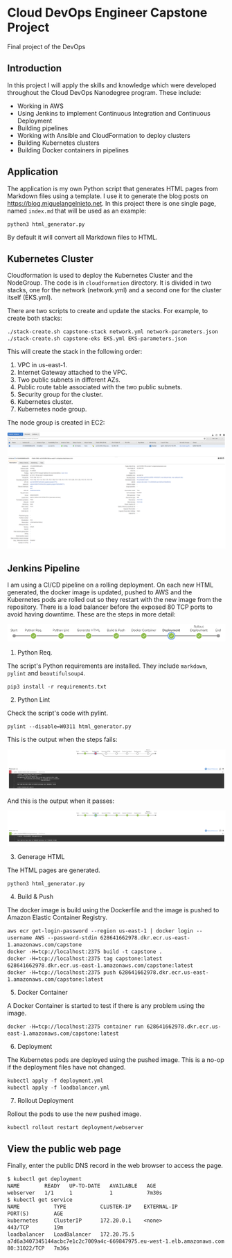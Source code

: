 # Cloud DevOps Engineer Capstone Project

 Final project of the DevOps 

## Introduction

In this project I will apply the skills and knowledge which were developed throughout the Cloud DevOps Nanodegree program. These include:

- Working in AWS
- Using Jenkins to implement Continuous Integration and Continuous Deployment
- Building pipelines
- Working with Ansible and CloudFormation to deploy clusters
- Building Kubernetes clusters
- Building Docker containers in pipelines

## Application

The application is my own Python script that generates HTML pages from Markdown files using a template. I use it to generate the blog posts on <https://blog.miguelangelnieto.net>. In this project there is one single page, named `index.md` that will be used as an example:

```
python3 html_generator.py 
```

By default it will convert all Markdown files to HTML.

## Kubernetes Cluster

Cloudformation is used to deploy the Kubernetes Cluster and the NodeGroup. The code is in `cloudformation` directory. It is divided in two stacks, one for the network (network.yml) and a second one for the cluster itself (EKS.yml).

There are two scripts to create and update the stacks. For example, to create both stacks:

```
./stack-create.sh capstone-stack network.yml network-parameters.json
./stack-create.sh capstone-eks EKS.yml EKS-parameters.json
```
This will create the stack in the following order:

1. VPC in us-east-1.
2. Internet Gateway attached to the VPC.
3. Two public subnets in different AZs.
4. Public route table associated with the two public subnets.
5. Security group for the cluster.
6. Kubernetes cluster.
7. Kubernetes node group.

The node group is created in EC2:

![OK Lint](./doc/ec2.png)

## Jenkins Pipeline

I am using a CI/CD pipeline on a rolling deployment. On each new HTML generated, the docker image is updated, pushed to AWS and the Kubernetes pods are rolled out so they restart with the new image from the repository. There is a load balancer before the exposed 80 TCP ports to avoid having downtime. These are the steps in more detail:

![Jenkins Pipeline](./doc/pipeline_steps.png)

1. Python Req.

The script's Python requirements are installed. They include `markdown`, `pylint` and `beautifulsoup4`.

```
pip3 install -r requirements.txt
```

2. Python Lint

Check the script's code with pylint. 

```
pylint --disable=W0311 html_generator.py
```

This is the output when the steps fails:

![Failed Lint](./doc/lint_failed.png)

And this is the output when it passes:

![OK Lint](./doc/lint_ok.png)

3. Generage HTML

The HTML pages are generated.

```
python3 html_generator.py
```

4. Build & Push

The docker image is build using the Dockerfile and the image is pushed to Amazon Elastic Container Registry.

```
aws ecr get-login-password --region us-east-1 | docker login --username AWS --password-stdin 628641662978.dkr.ecr.us-east-1.amazonaws.com/capstone
docker -H=tcp://localhost:2375 build -t capstone .
docker -H=tcp://localhost:2375 tag capstone:latest 628641662978.dkr.ecr.us-east-1.amazonaws.com/capstone:latest
docker -H=tcp://localhost:2375 push 628641662978.dkr.ecr.us-east-1.amazonaws.com/capstone:latest
```

5. Docker Container

A Docker Container is started to test if there is any problem using the image.

```
docker -H=tcp://localhost:2375 container run 628641662978.dkr.ecr.us-east-1.amazonaws.com/capstone:latest
```

6. Deployment

The Kubernetes pods are deployed using the pushed image. This is a no-op if the deployment files have not changed.

```
kubectl apply -f deployment.yml
kubectl apply -f loadbalancer.yml
```

7. Rollout Deployment

Rollout the pods to use the new pushed image.

```
kubectl rollout restart deployment/webserver
```

## View the public web page

Finally, enter the public DNS record in the web browser to access the page.

```
$ kubectl get deployment
NAME        READY   UP-TO-DATE   AVAILABLE   AGE
webserver   1/1     1            1           7m30s
$ kubectl get service
NAME           TYPE           CLUSTER-IP    EXTERNAL-IP                                                              PORT(S)        AGE
kubernetes     ClusterIP      172.20.0.1    <none>                                                                   443/TCP        19m
loadbalancer   LoadBalancer   172.20.75.5   a7d6a3407345144acbc7e1c2c7009a4c-669847975.eu-west-1.elb.amazonaws.com   80:31022/TCP   7m36s
```


